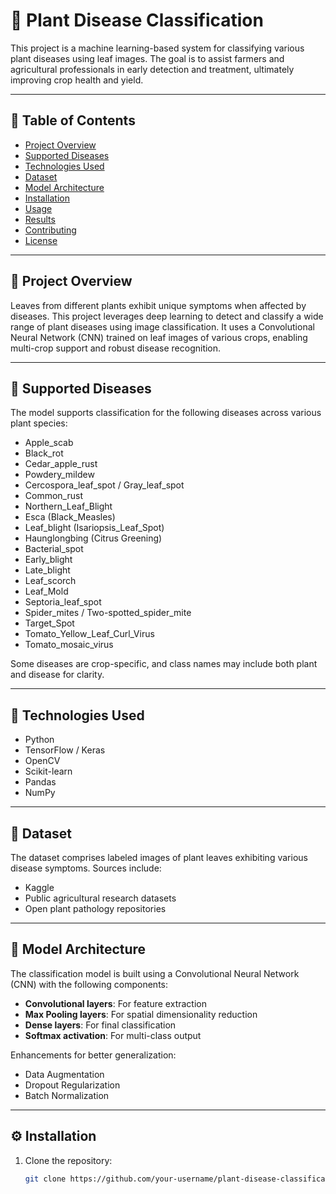 # 🌿 Plant Disease Classification

This project is a machine learning-based system for classifying various plant diseases using leaf images. The goal is to assist farmers and agricultural professionals in early detection and treatment, ultimately improving crop health and yield.

---

## 📑 Table of Contents

- [Project Overview](#project-overview)
- [Supported Diseases](#supported-diseases)
- [Technologies Used](#technologies-used)
- [Dataset](#dataset)
- [Model Architecture](#model-architecture)
- [Installation](#installation)
- [Usage](#usage)
- [Results](#results)
- [Contributing](#contributing)
- [License](#license)

---

## 🌱 Project Overview

Leaves from different plants exhibit unique symptoms when affected by diseases. This project leverages deep learning to detect and classify a wide range of plant diseases using image classification. It uses a Convolutional Neural Network (CNN) trained on leaf images of various crops, enabling multi-crop support and robust disease recognition.

---

## 🦠 Supported Diseases

The model supports classification for the following diseases across various plant species:

- Apple_scab  
- Black_rot  
- Cedar_apple_rust  
- Powdery_mildew  
- Cercospora_leaf_spot / Gray_leaf_spot  
- Common_rust  
- Northern_Leaf_Blight  
- Esca (Black_Measles)  
- Leaf_blight (Isariopsis_Leaf_Spot)  
- Haunglongbing (Citrus Greening)  
- Bacterial_spot  
- Early_blight  
- Late_blight  
- Leaf_scorch  
- Leaf_Mold  
- Septoria_leaf_spot  
- Spider_mites / Two-spotted_spider_mite  
- Target_Spot  
- Tomato_Yellow_Leaf_Curl_Virus  
- Tomato_mosaic_virus  

Some diseases are crop-specific, and class names may include both plant and disease for clarity.

---

## 🧪 Technologies Used

- Python  
- TensorFlow / Keras  
- OpenCV  
- Scikit-learn  
- Pandas  
- NumPy  

---

## 📂 Dataset

The dataset comprises labeled images of plant leaves exhibiting various disease symptoms. Sources include:

- Kaggle  
- Public agricultural research datasets  
- Open plant pathology repositories  

---

## 🧠 Model Architecture

The classification model is built using a Convolutional Neural Network (CNN) with the following components:

- **Convolutional layers**: For feature extraction  
- **Max Pooling layers**: For spatial dimensionality reduction  
- **Dense layers**: For final classification  
- **Softmax activation**: For multi-class output  

Enhancements for better generalization:

- Data Augmentation  
- Dropout Regularization  
- Batch Normalization  

---

## ⚙️ Installation

1. Clone the repository:

   ```bash
   git clone https://github.com/your-username/plant-disease-classification.git
